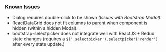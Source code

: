 ### Known Issues
* Dialog requires double-click to be shown *(Issues with Bootstrap Modal)*.
* ReactDataGrid does not fit columns to parent when component is hidden (within a hidden Modal).
* bootstrap-selectpicker does not integrate well with ReactJS + Redux state changes (requires a `$('.selectpicker').selectpicker('render')` after every state update.)
